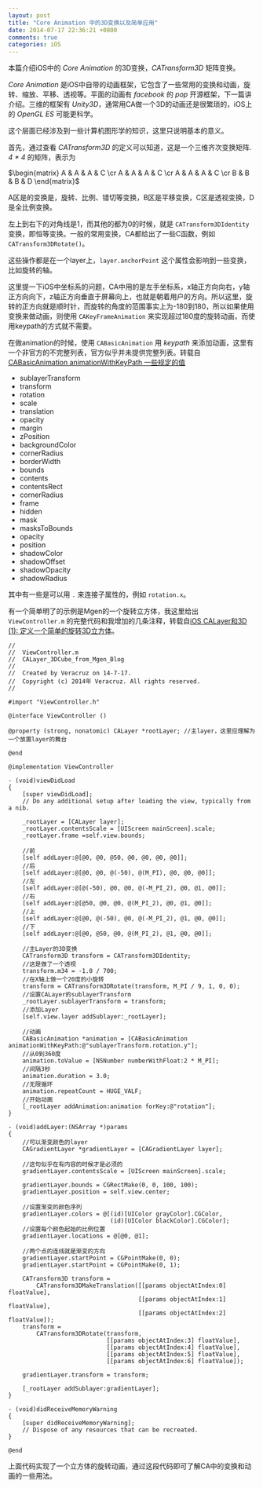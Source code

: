 ```yaml
---
layout: post
title: "Core Animation 中的3D变换以及简单应用"
date: 2014-07-17 22:36:21 +0800
comments: true
categories: iOS
---
```


本篇介绍iOS中的 *Core Animation* 的3D变换，*CATransform3D* 矩阵变换。

<!-- more -->

*Core Animation* 是iOS中自带的动画框架，它包含了一些常用的变换和动画，旋转、缩放、平移、透视等。平面的动画有 *facebook* 的 *pop* 开源框架，下一篇讲介绍。三维的框架有 *Unity3D*，通常用CA做一个3D的动画还是很繁琐的，iOS上的 *OpenGL ES* 可能更科学。

这个层面已经涉及到一些计算机图形学的知识，这里只说明基本的意义。

首先，通过查看 *CATransform3D* 的定义可以知道，这是一个三维齐次变换矩阵. *4 * 4* 的矩阵，表示为

$\begin{matrix}
A & A & A & C \cr
A & A & A & C \cr
A & A & A & C \cr
B & B & B & D
\end{matrix}$

A区是的变换是，旋转、比例、错切等变换，B区是平移变换，C区是透视变换，D是全比例变换。

左上到右下的对角线是1，而其他的都为0的时候，就是 `CATransform3DIdentity` 变换，即恒等变换。一般的常用变换，CA都给出了一些C函数，例如 `CATransform3DRotate()`。

这些操作都是在一个layer上，`layer.anchorPoint` 这个属性会影响到一些变换，比如旋转的轴。

这里提一下iOS中坐标系的问题，CA中用的是左手坐标系，x轴正方向向右，y轴正方向向下，z轴正方向垂直于屏幕向上，也就是朝着用户的方向。所以这里，旋转的正方向就是顺时针，而旋转的角度的范围事实上为-180到180，所以如果使用变换来做动画，则使用 `CAKeyFrameAnimation` 来实现超过180度的旋转动画，而使用keypath的方式就不需要。

在做animation的时候，使用 `CABasicAnimation` 用 *keypath* 来添加动画，这里有一个非官方的不完整列表，官方似乎并未提供完整列表。转载自[CABasicAnimation animationWithKeyPath 一些规定的值](http://www.cnblogs.com/pengyingh/articles/2379631.html)

- sublayerTransform
- transform
- rotation
- scale
- translation
- opacity
- margin
- zPosition
- backgroundColor
- cornerRadius
- borderWidth
- bounds
- contents
- contentsRect
- cornerRadius
- frame
- hidden
- mask
- masksToBounds
- opacity
- position
- shadowColor
- shadowOffset
- shadowOpacity
- shadowRadius

其中有一些是可以用 `.` 来连接子属性的，例如 `rotation.x`。

有一个简单明了的示例是Mgen的一个旋转立方体，我这里给出 `ViewController.m` 的完整代码和我增加的几条注释，转载自[iOS CALayer和3D (1): 定义一个简单的旋转3D立方体](http://www.mgenware.com/blog/?p=498)。

```objc
//
//  ViewController.m
//  CALayer_3DCube_from_Mgen_Blog
//
//  Created by Veracruz on 14-7-17.
//  Copyright (c) 2014年 Veracruz. All rights reserved.
//

#import "ViewController.h"

@interface ViewController ()

@property (strong, nonatomic) CALayer *rootLayer; //主layer，这里应理解为一个放置layer的舞台

@end

@implementation ViewController

- (void)viewDidLoad
{
    [super viewDidLoad];
	// Do any additional setup after loading the view, typically from a nib.
    
    _rootLayer = [CALayer layer];
    _rootLayer.contentsScale = [UIScreen mainScreen].scale;
    _rootLayer.frame =self.view.bounds;
    
    //前
    [self addLayer:@[@0, @0, @50, @0, @0, @0, @0]];
    //后
    [self addLayer:@[@0, @0, @(-50), @(M_PI), @0, @0, @0]];
    //左
    [self addLayer:@[@(-50), @0, @0, @(-M_PI_2), @0, @1, @0]];
    //右
    [self addLayer:@[@50, @0, @0, @(M_PI_2), @0, @1, @0]];
    //上
    [self addLayer:@[@0, @(-50), @0, @(-M_PI_2), @1, @0, @0]];
    //下
    [self addLayer:@[@0, @50, @0, @(M_PI_2), @1, @0, @0]];
    
    //主Layer的3D变换
    CATransform3D transform = CATransform3DIdentity;
    //这是做了一个透视
    transform.m34 = -1.0 / 700;
    //在X轴上做一个20度的小旋转
    transform = CATransform3DRotate(transform, M_PI / 9, 1, 0, 0);
    //设置CALayer的sublayerTransform
    _rootLayer.sublayerTransform = transform;
    //添加Layer
    [self.view.layer addSublayer:_rootLayer];
    
    //动画
    CABasicAnimation *animation = [CABasicAnimation animationWithKeyPath:@"sublayerTransform.rotation.y"];
    //从0到360度
    animation.toValue = [NSNumber numberWithFloat:2 * M_PI];
    //间隔3秒
    animation.duration = 3.0;
    //无限循环
    animation.repeatCount = HUGE_VALF;
    //开始动画
    [_rootLayer addAnimation:animation forKey:@"rotation"];
}

- (void)addLayer:(NSArray *)params
{
    //可以渐变颜色的layer
    CAGradientLayer *gradientLayer = [CAGradientLayer layer];
    
    //这句似乎在有内容的时候才是必须的
    gradientLayer.contentsScale = [UIScreen mainScreen].scale;
    
    gradientLayer.bounds = CGRectMake(0, 0, 100, 100);
    gradientLayer.position = self.view.center;
    
    //设置渐变的颜色序列
    gradientLayer.colors = @[(id)[UIColor grayColor].CGColor,
                             (id)[UIColor blackColor].CGColor];
    //设置每个颜色起始的比例位置
    gradientLayer.locations = @[@0, @1];
    
    //两个点的连线就是渐变的方向
    gradientLayer.startPoint = CGPointMake(0, 0);
    gradientLayer.startPoint = CGPointMake(0, 1);
    
    CATransform3D transform =
        CATransform3DMakeTranslation([[params objectAtIndex:0] floatValue],
                                     [[params objectAtIndex:1] floatValue],
                                     [[params objectAtIndex:2] floatValue]);
    transform =
        CATransform3DRotate(transform,
                            [[params objectAtIndex:3] floatValue],
                            [[params objectAtIndex:4] floatValue],
                            [[params objectAtIndex:5] floatValue],
                            [[params objectAtIndex:6] floatValue]);
    
    gradientLayer.transform = transform;
    
    [_rootLayer addSublayer:gradientLayer];
}

- (void)didReceiveMemoryWarning
{
    [super didReceiveMemoryWarning];
    // Dispose of any resources that can be recreated.
}

@end
```

上面代码实现了一个立方体的旋转动画，通过这段代码即可了解CA中的变换和动画的一些用法。